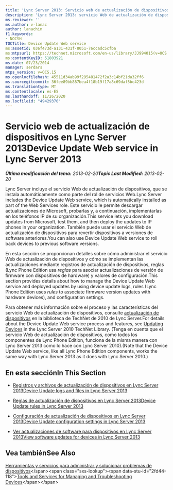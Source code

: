 ```yaml
---
title: 'Lync Server 2013: Servicio web de actualización de dispositivos'
description: 'Lync Server 2013: servicio Web de actualización de dispositivos.'
ms.reviewer: ''
ms.author: v-lanac
author: lanachin
f1.keywords:
- NOCSH
TOCTitle: Device Update Web service
ms:assetid: 036f473d-a131-431f-8051-76ccadc5cfba
ms:mtpsurl: https://technet.microsoft.com/en-us/library/JJ994015(v=OCS.15)
ms:contentKeyID: 51803921
ms.date: 07/23/2014
manager: serdars
mtps_version: v=OCS.15
ms.openlocfilehash: 45511d34ab99f295481472f2a3c14bf21da32ff6
ms.sourcegitcommit: 36fee89bb887bea4f18b19f17a8c69daf5bc423d
ms.translationtype: MT
ms.contentlocale: es-ES
ms.lasthandoff: 11/26/2020
ms.locfileid: "49429370"
---
```

# <a name="device-update-web-service-in-lync-server-2013"></a><span data-ttu-id="2fd44-103">Servicio web de actualización de dispositivos en Lync Server 2013</span><span class="sxs-lookup"><span data-stu-id="2fd44-103">Device Update Web service in Lync Server 2013</span></span>

<div data-xmlns="http://www.w3.org/1999/xhtml">

<div class="topic" data-xmlns="http://www.w3.org/1999/xhtml" data-msxsl="urn:schemas-microsoft-com:xslt" data-cs="https://msdn.microsoft.com/">

<div data-asp="https://msdn2.microsoft.com/asp">



</div>

<div id="mainSection">

<div id="mainBody"><span data-ttu-id="2fd44-104">

<span> </span></span><span class="sxs-lookup"><span data-stu-id="2fd44-104">

<span> </span></span></span>

<span data-ttu-id="2fd44-105">_**Última modificación del tema:** 2013-02-20_</span><span class="sxs-lookup"><span data-stu-id="2fd44-105">_**Topic Last Modified:** 2013-02-20_</span></span>

<span data-ttu-id="2fd44-106">Lync Server incluye el servicio Web de actualización de dispositivos, que se instala automáticamente como parte del rol de servicios Web.</span><span class="sxs-lookup"><span data-stu-id="2fd44-106">Lync Server includes the Device Update Web service, which is automatically installed as part of the Web Services role.</span></span> <span data-ttu-id="2fd44-107">Este servicio le permite descargar actualizaciones de Microsoft, probarlas y, a continuación, implementarlas en los teléfonos IP de su organización.</span><span class="sxs-lookup"><span data-stu-id="2fd44-107">This service lets you download updates from Microsoft, test them, and then deploy the updates to IP phones in your organization.</span></span> <span data-ttu-id="2fd44-108">También puede usar el servicio Web de actualización de dispositivos para revertir dispositivos a versiones de software anteriores.</span><span class="sxs-lookup"><span data-stu-id="2fd44-108">You can also use Device Update Web service to roll back devices to previous software versions.</span></span>

<span data-ttu-id="2fd44-109">En esta sección se proporcionan detalles sobre cómo administrar el servicio Web de actualización de dispositivos y cómo se implementan las actualizaciones mediante registros de actualización de dispositivos, reglas (Lync Phone Edition usa *reglas* para asociar actualizaciones de versión de firmware con dispositivos de hardware) y valores de configuración.</span><span class="sxs-lookup"><span data-stu-id="2fd44-109">This section provides details about how to manage the Device Update Web service and deployed updates by using device update logs, rules (Lync Phone Edition uses *rules* to associate firmware version updates with hardware devices), and configuration settings.</span></span>

<span data-ttu-id="2fd44-110">Para obtener más información sobre el proceso y las características del servicio Web de actualización de dispositivos, consulte [actualización de dispositivos](https://technet.microsoft.com/library/gg412864\(v=ocs.14\).aspx) en la biblioteca de TechNet de 2010 de Lync Server.</span><span class="sxs-lookup"><span data-stu-id="2fd44-110">For details about the Device Update Web service process and features, see [Updating Devices](https://technet.microsoft.com/library/gg412864\(v=ocs.14\).aspx) in the Lync Server 2010 TechNet Library.</span></span> <span data-ttu-id="2fd44-111">(Tenga en cuenta que el servicio Web de actualización de dispositivos, como todos los componentes de Lync Phone Edition, funciona de la misma manera con Lync Server 2013 como lo hace con Lync Server 2010).</span><span class="sxs-lookup"><span data-stu-id="2fd44-111">(Note that the Device Update Web service, like all Lync Phone Edition components, works the same way with Lync Server 2013 as it does with Lync Server 2010.)</span></span>

<div>

## <a name="in-this-section"></a><span data-ttu-id="2fd44-112">En esta sección</span><span class="sxs-lookup"><span data-stu-id="2fd44-112">In This Section</span></span>

  - [<span data-ttu-id="2fd44-113">Registros y archivos de actualización de dispositivos en Lync Server 2013</span><span class="sxs-lookup"><span data-stu-id="2fd44-113">Device Update logs and files in Lync Server 2013</span></span>](lync-server-2013-device-update-logs-and-files.md)

  - [<span data-ttu-id="2fd44-114">Reglas de actualización de dispositivos en Lync Server 2013</span><span class="sxs-lookup"><span data-stu-id="2fd44-114">Device Update rules in Lync Server 2013</span></span>](lync-server-2013-device-update-rules.md)

  - [<span data-ttu-id="2fd44-115">Configuración de actualización de dispositivos en Lync Server 2013</span><span class="sxs-lookup"><span data-stu-id="2fd44-115">Device Update configuration settings in Lync Server 2013</span></span>](lync-server-2013-device-update-configuration-settings.md)

  - [<span data-ttu-id="2fd44-116">Ver actualizaciones de software para dispositivos en Lync Server 2013</span><span class="sxs-lookup"><span data-stu-id="2fd44-116">View software updates for devices in Lync Server 2013</span></span>](lync-server-2013-view-software-updates-for-devices-in-your-organization.md)

</div>

<div>

## <a name="see-also"></a><span data-ttu-id="2fd44-117">Vea también</span><span class="sxs-lookup"><span data-stu-id="2fd44-117">See Also</span></span>


<span data-ttu-id="2fd44-118">[Herramientas y servicios para administrar y solucionar problemas de dispositivos](https://technet.microsoft.com/library/gg425800\(v=ocs.14\).aspx)</span><span class="sxs-lookup"><span data-stu-id="2fd44-118">[Tools and Services for Managing and Troubleshooting Devices](https://technet.microsoft.com/library/gg425800\(v=ocs.14\).aspx)</span></span>  
  

<span data-ttu-id="2fd44-119"></div>

</div>

<span> </span>

</div>

</div>

</span><span class="sxs-lookup"><span data-stu-id="2fd44-119"></div>

</div>

<span> </span>

</div>

</div>

</span></span></div>

